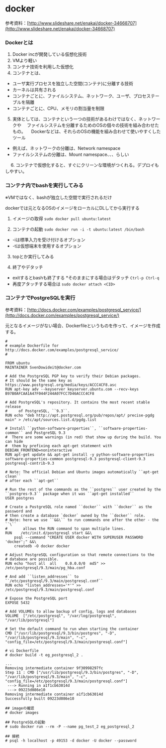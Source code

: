 docker
========

参考資料：[http://www.slideshare.net/enakai/docker-34668707](http://www.slideshare.net/enakai/docker-34668707)

### Dockerとは
1. Docker incが開発している仮想化技術
2. VMより軽い
3. コンテナ技術を利用した仮想化
4. コンテナとは、
  * ユーザ実行プロセスを独立した空間(コンテナ)に分離する技術
  * カーネルは共有される
  * コンテナごとに、ファイルシステム、ネットワーク、ユーザ、プロセステーブルを隔離
  * コンテナごとに、CPU、メモリの割当量を制限

5. 実体としては、コンテナという一つの技術があるわけではなく、ネットワークや
　ファイルシステムを分離するためのOSの個々の技術を組み合わせたもの。
　Dockerなどは、それらのOSの機能を組み合わせて使いやすくしたツール
  * 例えば、ネットワークの分離は、Network namespace
  * ファイルシステムの分離は、Mount namespace、、、らしい

　
6. コンテナで仮想化すると、すぐにクリーンな環境がつくれる。デプロイもしやすい。

### コンテナ内でbashを実行してみる
※VMではなく、bashが独立した空間で実行されるだけ

dockerでは元となるOSのイメージをローカルにDLしてから実行する


1. イメージの取得
`sudo docker pull ubuntu:latest`

2.  コンテナの起動
`sudo docker run -i -t ubuntu:latest /bin/bash`
  * -iは標準入力を受け付けるオプション
  * -tは仮想端末を使用するオプション

3. topとか実行してみる

4. 終了やデタッチ
  * exitするとbashも終了する
  *そのままにする場合はデタッチ
`Ctrl-p Ctrl-q`
  * 再度アタッチする場合は
`sudo docker attach <CID>`

### コンテナでPostgreSQLを実行
参考資料：[http://docs.docker.com/examples/postgresql_service/](http://docs.docker.com/examples/postgresql_service/)

元となるイメージがない場合、Dockerfileというものを作って、イメージを作成する。

```
#
# example Dockerfile for http://docs.docker.com/examples/postgresql_service/
#

FROM ubuntu
MAINTAINER SvenDowideit@docker.com

# Add the PostgreSQL PGP key to verify their Debian packages.
# It should be the same key as https://www.postgresql.org/media/keys/ACCC4CF8.asc
RUN apt-key adv --keyserver keyserver.ubuntu.com --recv-keys B97B0AFCAA1A47F044F244A07FCC7D46ACCC4CF8

# Add PostgreSQL's repository. It contains the most recent stable release
#     of PostgreSQL, ``9.3``.
RUN echo "deb http://apt.postgresql.org/pub/repos/apt/ precise-pgdg main" > /etc/apt/sources.list.d/pgdg.list

# Install ``python-software-properties``, ``software-properties-common`` and PostgreSQL 9.3
#  There are some warnings (in red) that show up during the build. You can hide
#  them by prefixing each apt-get statement with DEBIAN_FRONTEND=noninteractive
RUN apt-get update && apt-get install -y python-software-properties software-properties-common postgresql-9.3 postgresql-client-9.3 postgresql-contrib-9.3

# Note: The official Debian and Ubuntu images automatically ``apt-get clean``
# after each ``apt-get``

# Run the rest of the commands as the ``postgres`` user created by the ``postgres-9.3`` package when it was ``apt-get installed``
USER postgres

# Create a PostgreSQL role named ``docker`` with ``docker`` as the password and
# then create a database `docker` owned by the ``docker`` role.
# Note: here we use ``&&\`` to run commands one after the other - the ``\``
#       allows the RUN command to span multiple lines.
RUN    /etc/init.d/postgresql start &&\
    psql --command "CREATE USER docker WITH SUPERUSER PASSWORD 'docker';" &&\
    createdb -O docker docker

# Adjust PostgreSQL configuration so that remote connections to the
# database are possible. 
RUN echo "host all  all    0.0.0.0/0  md5" >> /etc/postgresql/9.3/main/pg_hba.conf

# And add ``listen_addresses`` to ``/etc/postgresql/9.3/main/postgresql.conf``
RUN echo "listen_addresses='*'" >> /etc/postgresql/9.3/main/postgresql.conf

# Expose the PostgreSQL port
EXPOSE 5432

# Add VOLUMEs to allow backup of config, logs and databases
VOLUME  ["/etc/postgresql", "/var/log/postgresql", "/var/lib/postgresql"]

# Set the default command to run when starting the container
CMD ["/usr/lib/postgresql/9.3/bin/postgres", "-D", "/var/lib/postgresql/9.3/main", "-c", "config_file=/etc/postgresql/9.3/main/postgresql.conf"]
```

```
# vi Dockerfile
# docker build -t eg_postgresql_2 .

...
Removing intermediate container 9f30998297fc
Step 11 : CMD ["/usr/lib/postgresql/9.3/bin/postgres", "-D", "/var/lib/postgresql/9.3/main", "-c", "config_file=/etc/postgresql/9.3/main/postgresql.conf"]
 ---> Running in a1f1cb63014d
 ---> 09223d086e10
Removing intermediate container a1f1cb63014d
Successfully built 09223d086e10

## imageの確認
# docker images

## PostgreSQLの起動
# sudo docker run --rm -P --name pg_test_2 eg_postgresql_2

## 接続
# psql -h localhost -p 49153 -d docker -U docker --password
```
